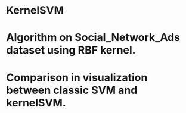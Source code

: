 # KernelSVM
# Algorithm on Social_Network_Ads dataset using RBF kernel.
# Comparison in visualization between classic SVM and kernelSVM.

